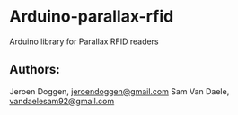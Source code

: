Arduino-parallax-rfid
=====================

Arduino library for Parallax RFID readers

Authors:
--------

Jeroen Doggen, jeroendoggen@gmail.com
Sam Van Daele, vandaelesam92@gmail.com